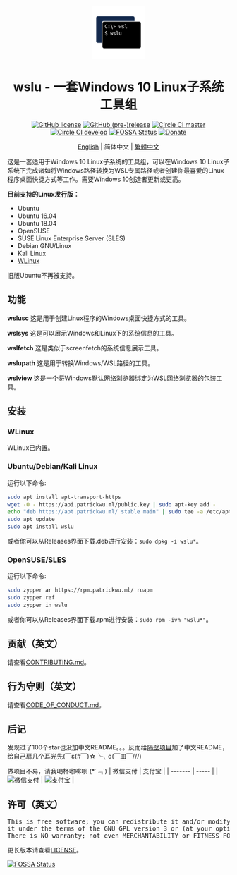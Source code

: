 <div style="text-align: center;">

<img width="120" height="120" src="extras/icon.png">

# wslu - 一套Windows 10 Linux子系统工具组

[![GitHub license](https://badgen.net/github/license/wslutilities/wslu?icon=github&label=&color=cyan)](https://github.com/wslutilities/wslu/blob/master/LICENSE)
[![GitHub (pre-)release](https://badgen.net/github/release/wslutilities/wslu?icon=github&label=&color=yellow)](https://github.com/wslutilities/wslu)
[![Circle CI master](https://badgen.net/circleci/github/wslutilities/wslu/master?label=master&icon=circleci)](https://circleci.com/gh/wslutilities/wslu/tree/master)
[![Circle CI develop](https://badgen.net/circleci/github/wslutilities/wslu/develop?label=develop&icon=circleci)](https://circleci.com/gh/wslutilities/wslu/tree/develop)
[![FOSSA Status](https://app.fossa.io/api/projects/git%2Bgithub.com%2Fpatrick330602%2Fwslu.svg?type=shield)](https://app.fossa.io/projects/git%2Bgithub.com%2Fpatrick330602%2Fwslu?ref=badge_shield)
[![Donate](https://badgen.net/badge/Donate/Paypal/purple)](https://www.paypal.me/callmepk/)

[English](README.md) | 简体中文 | [繁體中文](README.hant.md)

</div>

这是一套适用于Windows 10 Linux子系统的工具组，可以在Windows 10 Linux子系统下完成诸如将Windows路径转换为WSL专属路径或者创建你最喜爱的Linux程序桌面快捷方式等工作。需要Windows 10创造者更新或更高。

**目前支持的Linux发行版：**
- Ubuntu
- Ubuntu 16.04
- Ubuntu 18.04
- OpenSUSE
- SUSE Linux Enterprise Server (SLES)
- Debian GNU/Linux
- Kali Linux
- [WLinux](https://afflnk.microsoft.com/c/1291904/433017/7593?u=https%3A%2F%2Fwww.microsoft.com%2Fstore%2FproductId%2F9NV1GV1PXZ6P)

旧版Ubuntu不再被支持。

## 功能

**wslusc**
这是用于创建Linux程序的Windows桌面快捷方式的工具。

**wslsys**
这是可以展示Windows和Linux下的系统信息的工具。

**wslfetch**
这是类似于screenfetch的系统信息展示工具。

**wslupath**
这是用于转换Windows/WSL路径的工具。

**wslview**
这是一个将Windows默认网络浏览器绑定为WSL网络浏览器的包装工具。

## 安装

### WLinux

WLinux已内置。

### Ubuntu/Debian/Kali Linux

运行以下命令:
```bash
sudo apt install apt-transport-https
wget -O - https://api.patrickwu.ml/public.key | sudo apt-key add -
echo "deb https://apt.patrickwu.ml/ stable main" | sudo tee -a /etc/apt/sources.list 
sudo apt update
sudo apt install wslu
```

或者你可以从Releases界面下载.deb进行安装：`sudo dpkg -i wslu*`。

### OpenSUSE/SLES

运行以下命令:
```bash
sudo zypper ar https://rpm.patrickwu.ml/ ruapm
sudo zypper ref
sudo zypper in wslu
```

或者你可以从Releases界面下载.rpm进行安装：`sudo rpm -ivh "wslu*"`。

## 贡献（英文）

请查看[CONTRIBUTING.md](CONTRIBUTING.md)。

## 行为守则（英文）

请查看[CODE_OF_CONDUCT.md](CODE_OF_CONDUCT.md)。

## 后记

发现过了100个star也没加中文README。。。反而给[隔壁项目]()加了中文README，给自己扇几个耳光先(￣ε(#￣)☆╰╮o(￣皿￣///)

做项目不易，请我喝杯咖啡呗 (*´﹃`)
| 微信支付 | 支付宝 |
| ------- | ----- |
| ![微信支付](https://patrickwu.ml/images/base/wechatpay.jpg) | ![支付宝](https://patrickwu.ml/images/base/alipay.jpg) |

## 许可（英文）

<pre>
This is free software; you can redistribute it and/or modify
it under the terms of the GNU GPL version 3 or (at your option) any later version.
There is NO warranty; not even MERCHANTABILITY or FITNESS FOR A PARTICULAR PURPOSE.
</pre>

更长版本请查看[LICENSE](LICENSE)。

[![FOSSA Status](https://app.fossa.io/api/projects/git%2Bgithub.com%2Fpatrick330602%2Fwslu.svg?type=large)](https://app.fossa.io/projects/git%2Bgithub.com%2Fpatrick330602%2Fwslu?ref=badge_large)

